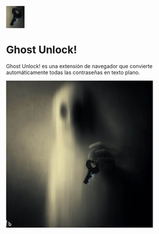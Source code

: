 

<img src="img/logo.png" class="img-fluid" alt="Example image" width="50" loading="lazy">

# Ghost Unlock!
Ghost Unlock! es una extensión de navegador que convierte automáticamente todas las contraseñas en texto plano.

<img src="img/hi.jpeg" class="img-fluid" alt="Example image" width="400" loading="lazy">
